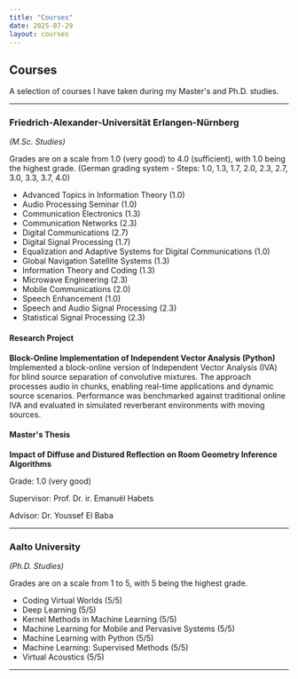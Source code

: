 ```yaml
---
title: "Courses"
date: 2025-07-29
layout: courses
---
```


## Courses

A selection of courses I have taken during my Master's and Ph.D. studies.

---

### Friedrich-Alexander-Universität Erlangen-Nürnberg  
*(M.Sc. Studies)*

Grades are on a scale from 1.0 (very good) to 4.0 (sufficient), with 1.0 being the highest grade. (German grading system - Steps: 1.0, 1.3, 1.7, 2.0, 2.3, 2.7, 3.0, 3.3, 3.7, 4.0)

- Advanced Topics in Information Theory (1.0)  
- Audio Processing Seminar (1.0)  
- Communication Electronics (1.3)  
- Communication Networks (2.3)  
- Digital Communications (2.7)  
- Digital Signal Processing (1.7)  
- Equalization and Adaptive Systems for Digital Communications (1.0)  
- Global Navigation Satellite Systems (1.3)  
- Information Theory and Coding (1.3)  
- Microwave Engineering (2.3)  
- Mobile Communications (2.0)  
- Speech Enhancement (1.0)  
- Speech and Audio Signal Processing (2.3)  
- Statistical Signal Processing (2.3)

#### Research Project

**Block-Online Implementation of Independent Vector Analysis (Python)**  
Implemented a block-online version of Independent Vector Analysis (IVA) for blind source separation of convolutive mixtures. The approach processes audio in chunks, enabling real-time applications and dynamic source scenarios. Performance was benchmarked against traditional online IVA and evaluated in simulated reverberant environments with moving sources.

#### Master's Thesis
**Impact of Diffuse and Distured Reflection on Room Geometry Inference Algorithms**

Grade: 1.0 (very good)

Supervisor: Prof. Dr. ir. Emanuël Habets

Advisor: Dr. Youssef El Baba

---

### Aalto University  
*(Ph.D. Studies)*

Grades are on a scale from 1 to 5, with 5 being the highest grade.

- Coding Virtual Worlds (5/5)  
- Deep Learning (5/5)  
- Kernel Methods in Machine Learning (5/5)  
- Machine Learning for Mobile and Pervasive Systems (5/5)  
- Machine Learning with Python (5/5)  
- Machine Learning: Supervised Methods (5/5)  
- Virtual Acoustics (5/5)

--- 
